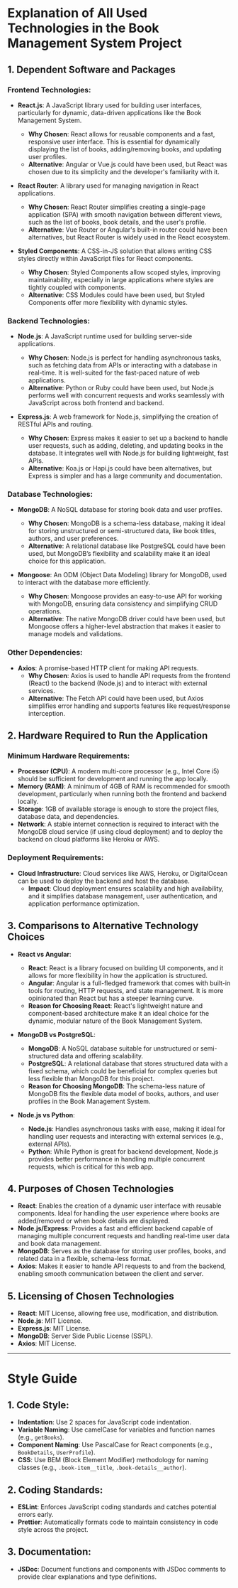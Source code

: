 # Explanation of All Used Technologies in the Book Management System Project

## 1. **Dependent Software and Packages**

### Frontend Technologies:
- **React.js**: A JavaScript library used for building user interfaces, particularly for dynamic, data-driven applications like the Book Management System.
  - **Why Chosen**: React allows for reusable components and a fast, responsive user interface. This is essential for dynamically displaying the list of books, adding/removing books, and updating user profiles.
  - **Alternative**: Angular or Vue.js could have been used, but React was chosen due to its simplicity and the developer's familiarity with it.

- **React Router**: A library used for managing navigation in React applications.
  - **Why Chosen**: React Router simplifies creating a single-page application (SPA) with smooth navigation between different views, such as the list of books, book details, and the user's profile.
  - **Alternative**: Vue Router or Angular's built-in router could have been alternatives, but React Router is widely used in the React ecosystem.

- **Styled Components**: A CSS-in-JS solution that allows writing CSS styles directly within JavaScript files for React components.
  - **Why Chosen**: Styled Components allow scoped styles, improving maintainability, especially in large applications where styles are tightly coupled with components.
  - **Alternative**: CSS Modules could have been used, but Styled Components offer more flexibility with dynamic styles.

### Backend Technologies:
- **Node.js**: A JavaScript runtime used for building server-side applications.
  - **Why Chosen**: Node.js is perfect for handling asynchronous tasks, such as fetching data from APIs or interacting with a database in real-time. It is well-suited for the fast-paced nature of web applications.
  - **Alternative**: Python or Ruby could have been used, but Node.js performs well with concurrent requests and works seamlessly with JavaScript across both frontend and backend.

- **Express.js**: A web framework for Node.js, simplifying the creation of RESTful APIs and routing.
  - **Why Chosen**: Express makes it easier to set up a backend to handle user requests, such as adding, deleting, and updating books in the database. It integrates well with Node.js for building lightweight, fast APIs.
  - **Alternative**: Koa.js or Hapi.js could have been alternatives, but Express is simpler and has a large community and documentation.

### Database Technologies:
- **MongoDB**: A NoSQL database for storing book data and user profiles.
  - **Why Chosen**: MongoDB is a schema-less database, making it ideal for storing unstructured or semi-structured data, like book titles, authors, and user preferences.
  - **Alternative**: A relational database like PostgreSQL could have been used, but MongoDB’s flexibility and scalability make it an ideal choice for this application.

- **Mongoose**: An ODM (Object Data Modeling) library for MongoDB, used to interact with the database more efficiently.
  - **Why Chosen**: Mongoose provides an easy-to-use API for working with MongoDB, ensuring data consistency and simplifying CRUD operations.
  - **Alternative**: The native MongoDB driver could have been used, but Mongoose offers a higher-level abstraction that makes it easier to manage models and validations.

### Other Dependencies:
- **Axios**: A promise-based HTTP client for making API requests.
  - **Why Chosen**: Axios is used to handle API requests from the frontend (React) to the backend (Node.js) and to interact with external services.
  - **Alternative**: The Fetch API could have been used, but Axios simplifies error handling and supports features like request/response interception.

## 2. **Hardware Required to Run the Application**

### Minimum Hardware Requirements:
- **Processor (CPU)**: A modern multi-core processor (e.g., Intel Core i5) should be sufficient for development and running the app locally.
- **Memory (RAM)**: A minimum of 4GB of RAM is recommended for smooth development, particularly when running both the frontend and backend locally.
- **Storage**: 1GB of available storage is enough to store the project files, database data, and dependencies.
- **Network**: A stable internet connection is required to interact with the MongoDB cloud service (if using cloud deployment) and to deploy the backend on cloud platforms like Heroku or AWS.

### Deployment Requirements:
- **Cloud Infrastructure**: Cloud services like AWS, Heroku, or DigitalOcean can be used to deploy the backend and host the database.
  - **Impact**: Cloud deployment ensures scalability and high availability, and it simplifies database management, user authentication, and application performance optimization.

## 3. **Comparisons to Alternative Technology Choices**

- **React vs Angular**:
  - **React**: React is a library focused on building UI components, and it allows for more flexibility in how the application is structured.
  - **Angular**: Angular is a full-fledged framework that comes with built-in tools for routing, HTTP requests, and state management. It is more opinionated than React but has a steeper learning curve.
  - **Reason for Choosing React**: React's lightweight nature and component-based architecture make it an ideal choice for the dynamic, modular nature of the Book Management System.

- **MongoDB vs PostgreSQL**:
  - **MongoDB**: A NoSQL database suitable for unstructured or semi-structured data and offering scalability.
  - **PostgreSQL**: A relational database that stores structured data with a fixed schema, which could be beneficial for complex queries but less flexible than MongoDB for this project.
  - **Reason for Choosing MongoDB**: The schema-less nature of MongoDB fits the flexible data model of books, authors, and user profiles in the Book Management System.

- **Node.js vs Python**:
  - **Node.js**: Handles asynchronous tasks with ease, making it ideal for handling user requests and interacting with external services (e.g., external APIs).
  - **Python**: While Python is great for backend development, Node.js provides better performance in handling multiple concurrent requests, which is critical for this web app.

## 4. **Purposes of Chosen Technologies**

- **React**: Enables the creation of a dynamic user interface with reusable components. Ideal for handling the user experience where books are added/removed or when book details are displayed.
- **Node.js/Express**: Provides a fast and efficient backend capable of managing multiple concurrent requests and handling real-time user data and book data management.
- **MongoDB**: Serves as the database for storing user profiles, books, and related data in a flexible, schema-less format.
- **Axios**: Makes it easier to handle API requests to and from the backend, enabling smooth communication between the client and server.

## 5. **Licensing of Chosen Technologies**

- **React**: MIT License, allowing free use, modification, and distribution.
- **Node.js**: MIT License.
- **Express.js**: MIT License.
- **MongoDB**: Server Side Public License (SSPL).
- **Axios**: MIT License.

---

# Style Guide

## 1. **Code Style**:

- **Indentation**: Use 2 spaces for JavaScript code indentation.
- **Variable Naming**: Use camelCase for variables and function names (e.g., `getBooks`).
- **Component Naming**: Use PascalCase for React components (e.g., `BookDetails`, `UserProfile`).
- **CSS**: Use BEM (Block Element Modifier) methodology for naming classes (e.g., `.book-item__title`, `.book-details__author`).

## 2. **Coding Standards**:
- **ESLint**: Enforces JavaScript coding standards and catches potential errors early.
- **Prettier**: Automatically formats code to maintain consistency in code style across the project.
  
## 3. **Documentation**:
- **JSDoc**: Document functions and components with JSDoc comments to provide clear explanations and type definitions.
